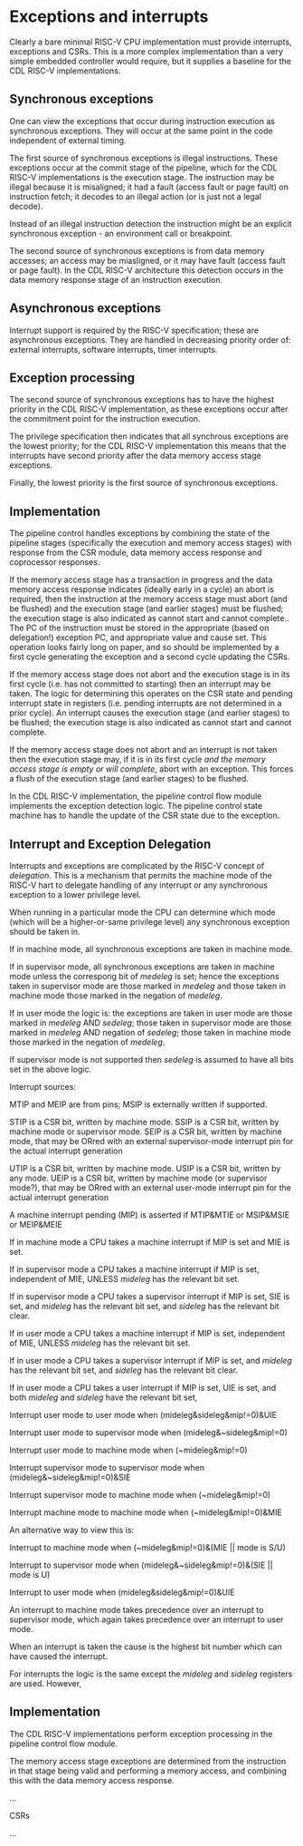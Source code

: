 # Exceptions and interrupts

Clearly a bare minimal RISC-V CPU implementation must provide interrupts,
exceptions and CSRs. This is a more complex implementation than a very
simple embedded controller would require, but it supplies a baseline
for the CDL RISC-V implementations.

## Synchronous exceptions

One can view the exceptions that occur during instruction execution as
synchronous exceptions. They will occur at the same point in the code
independent of external timing.

The first source of synchronous exceptions is illegal
instructions. These exceptions occur at the commit stage of the
pipeline, which for the CDL RISC-V implementations is the execution
stage. The instruction may be illegal because it is misaligned; it had
a fault (access fault or page fault) on instruction fetch; it decodes
to an illegal action (or is just not a legal decode).

Instead of an illegal instruction detection the instruction might be
an explicit synchronous exception - an environment call or breakpoint.

The second source of synchronous exceptions is from data memory
accesses; an access may be miasligned, or it may have fault (access
fault or page fault). In the CDL RISC-V architecture this detection
occurs in the data memory response stage of an instruction execution.

## Asynchronous exceptions

Interrupt support is required by the RISC-V specification; these are
asynchronous exceptions. They are handled in decreasing priority order
of: external interrupts, software interrupts, timer interrupts.

## Exception processing

The second source of synchronous exceptions has to have the highest
priority in the CDL RISC-V implementation, as these exceptions occur
after the commitment point for the instruction execution.

The privilege specification then indicates that all synchrous
exceptions are the lowest priority; for the CDL RISC-V implementation
this means that the interrupts have second priority after the data
memory access stage exceptions.

Finally, the lowest priority is the first source of synchronous
exceptions.

## Implementation

The pipeline control handles exceptions by combining the state of the
pipeline stages (specifically the execution and memory access stages)
with response from the CSR module, data memory access response and
coprocessor responses.

If the memory access stage has a transaction in progress and the data
memory access response indicates (ideally early in a cycle) an abort
is required, then the instruction at the memory access stage must
abort (and be flushed) and the execution stage (and earlier stages)
must be flushed; the execution
stage is also indicated as cannot start and cannot complete.. The PC of the
instruction must be stored in the appropriate (based on delegation!)
exception PC, and appropriate value and cause set. This operation
looks fairly long on paper, and so should be implemented by a first
cycle generating the exception and a second cycle updating the CSRs.

If the memory access stage does not abort and the execution stage is
in its first cycle (i.e. has not committed to starting) then an
interrupt may be taken. The logic for determining this operates on the
CSR state and pending interrupt state in registers (i.e. pending
interrupts are not determined in a prior cycle). An interrupt causes
the execution stage (and earlier stages) to be flushed; the execution
stage is also indicated as cannot start and cannot complete.

If the memory access stage does not abort and an interrupt is not
taken then the execution stage may, if it is in its first cycle *and
the memory access stage is empty or will complete*, abort with an
exception. This forces a flush of the execution stage (and earlier
stages) to be flushed.

In the CDL RISC-V implementation, the pipeline control flow module
implements the exception detection logic. The pipeline control state
machine has to handle the update of the CSR state due to the
exception.

## Interrupt and Exception Delegation

Interrupts and exceptions are complicated by the RISC-V concept of
*delegation*. This is a mechanism that permits the machine mode of the
RISC-V hart to delegate handling of any interrupt or any synchronous
exception to a lower privilege level.

When running in a particular mode the CPU can determine which mode
(which will be a higher-or-same privilege level) any synchronous
exception should be taken in.

If in machine mode, all synchronous exceptions are taken in machine mode.

If in supervisor mode, all synchronous exceptions are taken in machine
mode unless the correspong bit of *medeleg* is set; hence the
exceptions taken in supervisor mode are those marked in *medeleg* and
those taken in machine mode those marked in the negation of *medeleg*.

If in user mode the logic is: the exceptions are taken in user mode
are those marked in *medeleg* AND *sedeleg*; those taken in
supervisor mode are those marked in *medeleg* AND negation of *sedeleg*;
those taken in machine mode those marked in the negation of *medeleg*.

If supervisor mode is not supported then *sedeleg* is assumed to have
all bits set in the above logic.

Interrupt sources:

MTIP and MEIP are from pins; MSIP is externally written if supported.

STIP is a CSR bit, written by machine mode.
SSIP is a CSR bit, written by machine mode or supervisor mode.
SEIP is a CSR bit, written by machine mode, that may be ORred with an external
supervisor-mode interrupt pin for the actual interrupt generation

UTIP is a CSR bit, written by machine mode.
USIP is a CSR bit, written by any mode.
UEIP is a CSR bit, written by machine mode (or supervisor mode?), that may be ORred with an external
user-mode interrupt pin for the actual interrupt generation

A machine interrupt pending (MIP) is asserted if MTIP&MTIE or MSIP&MSIE or
MEIP&MEIE

If in machine mode a CPU takes a machine interrupt if MIP is set and
MIE is set.

If in supervisor mode a CPU takes a machine interrupt if MIP is set,
independent of MIE, UNLESS *mideleg* has the relevant bit set.

If in supervisor mode a CPU takes a supervisor interrupt if MIP is
set, SIE is set, and *mideleg* has the relevant bit set, and *sideleg* has
the relevant bit clear.

If in user mode a CPU takes a machine interrupt if MIP is set,
independent of MIE, UNLESS *mideleg* has the relevant bit set.

If in user mode a CPU takes a supervisor interrupt if MIP is set,
and *mideleg* has the relevant bit set, and *sideleg* has
the relevant bit clear.

If in user mode a CPU takes a user interrupt if MIP is set,
UIE is set, and both *mideleg* and *sideleg* have the relevant bit set,

Interrupt user mode to user mode when (mideleg&sideleg&mip!=0)&UIE

Interrupt user mode to supervisor mode when (mideleg&~sideleg&mip!=0)

Interrupt user mode to machine mode when (~mideleg&mip!=0)

Interrupt supervisor mode to supervisor mode when (mideleg&~sideleg&mip!=0)&SIE

Interrupt supervisor mode to machine mode when (~mideleg&mip!=0)

Interrupt machine mode to machine mode when (~mideleg&mip!=0)&MIE

An alternative way to view this is:

Interrupt to machine mode when (~mideleg&mip!=0)&(MIE || mode is S/U)

Interrupt to supervisor mode when (mideleg&~sideleg&mip!=0)&(SIE || mode is U)

Interrupt to user mode when (mideleg&sideleg&mip!=0)&UIE


An interrupt to machine mode takes precedence over an interrupt to
supervisor mode, which again takes precedence over an interrupt to
user mode.

When an interrupt is taken the cause is the highest bit number which
can have caused the interrupt.


For interrupts the logic is the same except the *mideleg* and
*sideleg* registers are used. However, 

## Implementation

The CDL RISC-V implementations perform exception processing in the
pipeline control flow module.

The memory access stage exceptions are determined from the instruction
in that stage being valid and performing a memory access, and
combining this with the data memory access response.

...

CSRs

...

